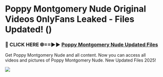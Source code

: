 # Poppy Montgomery Nude Original Videos 0nlyFans Leaked - Files Updated! ()

<h3>🔴 CLICK HERE 🌐==►► <a href="https://tinyurl.com/2p9ay9w9" rel="nofollow">Poppy Montgomery Nude Updated Files</a></h3>

Get Poppy Montgomery Nude and all content. Now you can access all videos and pictures of Poppy Montgomery Nude. New Updated Files 2025!

[![](https://i.imgur.com/KQgVmj3.gif)](https://tinyurl.com/2p9ay9w9)
